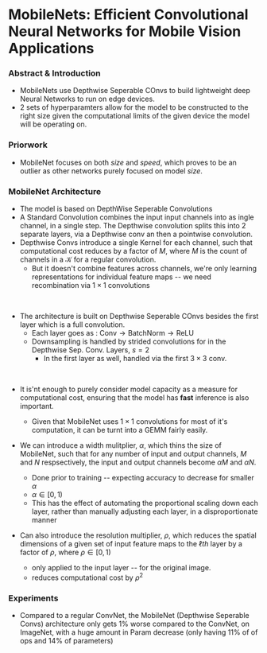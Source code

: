 # MobileNets: Efficient Convolutional Neural Networks for Mobile Vision Applications

### Abstract & Introduction

- MobileNets use Depthwise Seperable COnvs to build lightweight deep Neural Networks to run on edge devices.
- 2 sets of hyperparamters allow for the model to be constructed to the right size given the computational limits of the given device the model will be operating on.

### Priorwork

- MobileNet focuses on both *size* and *speed*, which proves to be an outlier as other networks purely focused on model *size*.

### MobileNet Architecture

- The model is based on DepthWise Seperable Convolutions
- A Standard Convolution combines the input input channels into as ingle channel, in a single step. The Depthwise convolution splits this into 2 separate layers, via a Depthwise conv an then a pointwise convolution. 
- Depthwise Convs introduce a single Kernel for each channel, such that computational cost reduces by a factor of $M$, where $M$ is the count of channels in a $\mathcal{K}$ for a regular convolution. 
  - But it doesn't combine features across channels, we're only learning representations for individual feature maps -- we need recombination via $1 \times 1$ convolutions

<br/>

- The architecture is built on Depthwise Seperable COnvs besides the first layer which is a full convolution.
  - Each layer goes as : $\text{Conv} \rightarrow \text{BatchNorm} \rightarrow \text{ReLU}$
  - Downsampling is handled by strided convolutions for in the Depthwise Sep. Conv. Layers, $s = 2$     
    - In the first layer as well, handled via the first $3 \times 3$ conv.

<br/> 

- It is'nt enough to purely consider model capacity as a measure for computational cost, ensuring that the model has **fast** inference is also important.
  - Given that MobileNet uses $1 \times 1$ convolutions for most of it's computation, it can be turnt into a $\text{GEMM}$ fairly easily.

- We can introduce a width mulitplier, $\alpha$, which thins the size of MobileNet, such that for any number of input and output channels, $M$ and $N$ respsectively, the input and output channels become $\alpha M$ and $\alpha N$.
  - Done prior to training -- expecting accuracy to decrease for smaller $\alpha$
  - $\alpha \in [0, 1)$
  - This has the effect of automating the proportional scaling down each layer, rather than manually adjusting each layer, in a disproportionate manner
  
- Can also introduce the resolution multiplier, $\rho$, which reduces the spatial dimensions of a given set of input feature maps to the $\ell th$ layer by a factor of $\rho$, where $\rho \in [0, 1)$  
  - only applied to the input layer -- for the original image. 
  - reduces computational cost by $\rho^2$

### Experiments

- Compared to a regular ConvNet, the MobileNet (Depthwise Seperable Convs) architecture only gets $1$% worse compared to the ConvNet, on ImageNet, with a huge amount in Param decrease (only having $11$% of of ops and $14$% of parameters)
